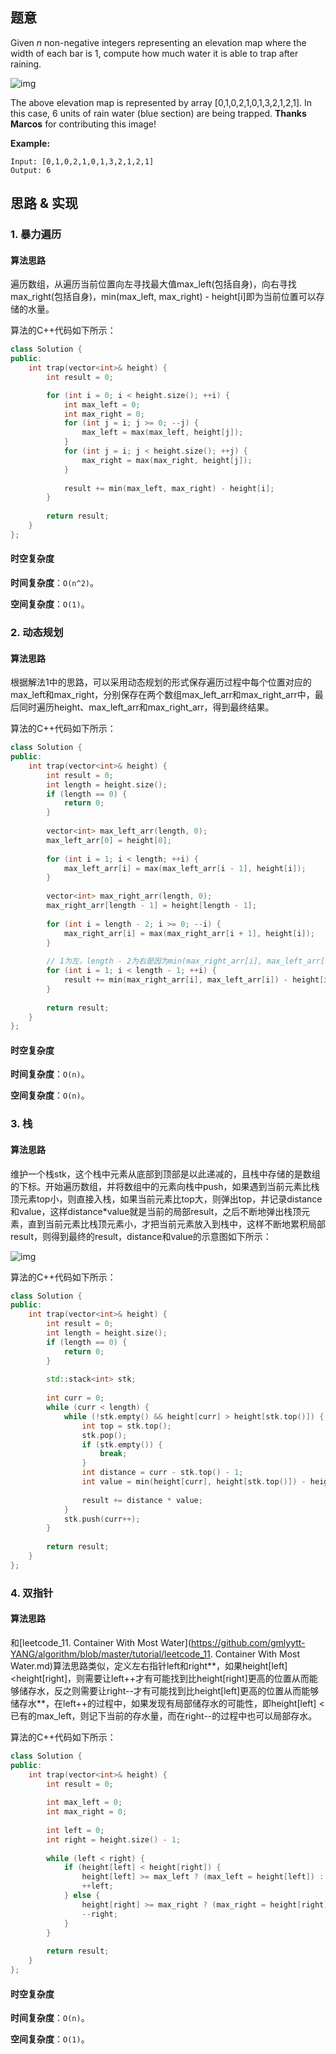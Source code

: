 ## 题意

Given *n* non-negative integers representing an elevation map where the width of each bar is 1, compute how much water it is able to trap after raining.

![img](https://assets.leetcode.com/uploads/2018/10/22/rainwatertrap.png)

The above elevation map is represented by array [0,1,0,2,1,0,1,3,2,1,2,1]. In this case, 6 units of rain water (blue section) are being trapped. **Thanks Marcos** for contributing this image!

**Example:**

```
Input: [0,1,0,2,1,0,1,3,2,1,2,1]
Output: 6
```

## 思路 & 实现

### 1. 暴力遍历

#### **算法思路**

遍历数组，从遍历当前位置向左寻找最大值max_left(包括自身)，向右寻找max_right(包括自身)，min(max_left, max_right) - height[i]即为当前位置可以存储的水量。

算法的C++代码如下所示：

```C++
class Solution {
public:
    int trap(vector<int>& height) {
        int result = 0;

        for (int i = 0; i < height.size(); ++i) {
            int max_left = 0;
            int max_right = 0;
            for (int j = i; j >= 0; --j) {
                max_left = max(max_left, height[j]);
            }
            for (int j = i; j < height.size(); ++j) {
                max_right = max(max_right, height[j]);
            }
            
            result += min(max_left, max_right) - height[i];
        }
        
        return result;
    }
};
```

#### **时空复杂度**

**时间复杂度**：`O(n^2)`。

**空间复杂度**：`O(1)`。

### 2. 动态规划

#### **算法思路**

根据解法1中的思路，可以采用动态规划的形式保存遍历过程中每个位置对应的max_left和max_right，分别保存在两个数组max_left_arr和max_right_arr中，最后同时遍历height、max_left_arr和max_right_arr，得到最终结果。

算法的C++代码如下所示：

```C++
class Solution {
public:
    int trap(vector<int>& height) {
        int result = 0;
        int length = height.size();
        if (length == 0) {
            return 0;
        }
        
        vector<int> max_left_arr(length, 0);
        max_left_arr[0] = height[0];
        
        for (int i = 1; i < length; ++i) {
            max_left_arr[i] = max(max_left_arr[i - 1], height[i]);
        }
        
        vector<int> max_right_arr(length, 0);
        max_right_arr[length - 1] = height[length - 1];
        
        for (int i = length - 2; i >= 0; --i) {
            max_right_arr[i] = max(max_right_arr[i + 1], height[i]);
        }
        
      	// 1为左，length - 2为右是因为min(max_right_arr[i], max_left_arr[i])一定小于等于height[i]
        for (int i = 1; i < length - 1; ++i) {
            result += min(max_right_arr[i], max_left_arr[i]) - height[i];
        }
        
        return result;
    }
};
```

#### **时空复杂度**

**时间复杂度**：`O(n)`。

**空间复杂度**：`O(n)`。

### 3. 栈

#### **算法思路**

维护一个栈stk，这个栈中元素从底部到顶部是以此递减的，且栈中存储的是数组的下标。开始遍历数组，并将数组中的元素向栈中push，如果遇到当前元素比栈顶元素top小，则直接入栈，如果当前元素比top大，则弹出top，并记录distance和value，这样distance*value就是当前的局部result，之后不断地弹出栈顶元素，直到当前元素比栈顶元素小，才把当前元素放入到栈中，这样不断地累积局部result，则得到最终的result，distance和value的示意图如下所示：

![img](https://github.com/gmlyytt-YANG/img-repo/blob/master/github/leetcode_42.png)

算法的C++代码如下所示：

```C++
class Solution {
public:
    int trap(vector<int>& height) {
        int result = 0;
        int length = height.size();
        if (length == 0) {
            return 0;
        }
        
        std::stack<int> stk;
        
        int curr = 0;
        while (curr < length) {
            while (!stk.empty() && height[curr] > height[stk.top()]) {
                int top = stk.top();
                stk.pop();
                if (stk.empty()) {
                    break;
                }
                int distance = curr - stk.top() - 1;
                int value = min(height[curr], height[stk.top()]) - height[top];
                
                result += distance * value;
            }
            stk.push(curr++);
        }
        
        return result;
    }
};
```

### 4. 双指针

#### **算法思路**

和[leetcode_11. Container With Most Water](https://github.com/gmlyytt-YANG/algorithm/blob/master/tutorial/leetcode_11. Container With Most Water.md)算法思路类似，定义左右指针left和right**，如果height[left]<height[right]，则需要让left++才有可能找到比height[right]更高的位置从而能够储存水，反之则需要让right--才有可能找到比height[left]更高的位置从而能够储存水**，在left++的过程中，如果发现有局部储存水的可能性，即height[left] < 已有的max_left，则记下当前的存水量，而在right--的过程中也可以局部存水。

算法的C++代码如下所示：

```C++
class Solution {
public:
    int trap(vector<int>& height) {
        int result = 0;
        
        int max_left = 0;
        int max_right = 0;
        
        int left = 0;
        int right = height.size() - 1;
        
        while (left < right) {
            if (height[left] < height[right]) {
                height[left] >= max_left ? (max_left = height[left]) : (result += max_left - height[left]);
                ++left;
            } else {
                height[right] >= max_right ? (max_right = height[right]) : (result += max_right - height[right]);
                --right;
            }
        }
        
        return result;
    }
};
```

#### **时空复杂度**

**时间复杂度**：`O(n)`。

**空间复杂度**：`O(1)`。

